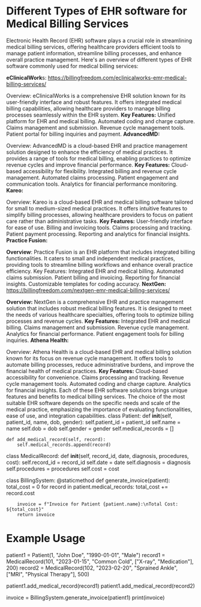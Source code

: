 # Different Types of EHR software for Medical Billing Services
Electronic Health Record (EHR) software plays a crucial role in streamlining medical billing services, offering healthcare providers efficient tools to manage patient information, streamline billing processes, and enhance overall practice management. Here's an overview of different types of EHR software commonly used for medical billing services:

**eClinicalWork**s: https://billingfreedom.com/eclinicalworks-emr-medical-billing-services/

Overview: eClinicalWorks is a comprehensive EHR solution known for its user-friendly interface and robust features. It offers integrated medical billing capabilities, allowing healthcare providers to manage billing processes seamlessly within the EHR system.
**Key Features:**
Unified platform for EHR and medical billing.
Automated coding and charge capture.
Claims management and submission.
Revenue cycle management tools.
Patient portal for billing inquiries and payment.
**AdvancedMD:**

Overview: AdvancedMD is a cloud-based EHR and practice management solution designed to enhance the efficiency of medical practices. It provides a range of tools for medical billing, enabling practices to optimize revenue cycles and improve financial performance.
**Key Features:**
Cloud-based accessibility for flexibility.
Integrated billing and revenue cycle management.
Automated claims processing.
Patient engagement and communication tools.
Analytics for financial performance monitoring.
**Kareo:**

Overview: Kareo is a cloud-based EHR and medical billing software tailored for small to medium-sized medical practices. It offers intuitive features to simplify billing processes, allowing healthcare providers to focus on patient care rather than administrative tasks.
**Key Features:**
User-friendly interface for ease of use.
Billing and invoicing tools.
Claims processing and tracking.
Patient payment processing.
Reporting and analytics for financial insights.
**Practice Fusion:**

**Overview**: Practice Fusion is an EHR platform that includes integrated billing functionalities. It caters to small and independent medical practices, providing tools to streamline billing workflows and enhance overall practice efficiency.
Key Features:
Integrated EHR and medical billing.
Automated claims submission.
Patient billing and invoicing.
Reporting for financial insights.
Customizable templates for coding accuracy.
**NextGen:** https://billingfreedom.com/nextgen-emr-medical-billing-services/

**Overview:** NextGen is a comprehensive EHR and practice management solution that includes robust medical billing features. It is designed to meet the needs of various healthcare specialties, offering tools to optimize billing processes and revenue cycles.
**Key Features:**
Integrated EHR and medical billing.
Claims management and submission.
Revenue cycle management.
Analytics for financial performance.
Patient engagement tools for billing inquiries.
**Athena Health:**

Overview: Athena Health is a cloud-based EHR and medical billing solution known for its focus on revenue cycle management. It offers tools to automate billing processes, reduce administrative burdens, and improve the financial health of medical practices.
**Key Features:**
Cloud-based accessibility for convenience.
Claims processing and tracking.
Revenue cycle management tools.
Automated coding and charge capture.
Analytics for financial insights.
Each of these EHR software solutions brings unique features and benefits to medical billing services. The choice of the most suitable EHR software depends on the specific needs and scale of the medical practice, emphasizing the importance of evaluating functionalities, ease of use, and integration capabilities.
class Patient:
    def __init__(self, patient_id, name, dob, gender):
        self.patient_id = patient_id
        self.name = name
        self.dob = dob
        self.gender = gender
        self.medical_records = []

    def add_medical_record(self, record):
        self.medical_records.append(record)


class MedicalRecord:
    def __init__(self, record_id, date, diagnosis, procedures, cost):
        self.record_id = record_id
        self.date = date
        self.diagnosis = diagnosis
        self.procedures = procedures
        self.cost = cost


class BillingSystem:
    @staticmethod
    def generate_invoice(patient):
        total_cost = 0
        for record in patient.medical_records:
            total_cost += record.cost

        invoice = f"Invoice for Patient {patient.name}:\nTotal Cost: ${total_cost}"
        return invoice


# Example Usage
patient1 = Patient(1, "John Doe", "1990-01-01", "Male")
record1 = MedicalRecord(101, "2023-01-15", "Common Cold", ["X-ray", "Medication"], 200)
record2 = MedicalRecord(102, "2023-02-20", "Sprained Ankle", ["MRI", "Physical Therapy"], 500)

patient1.add_medical_record(record1)
patient1.add_medical_record(record2)

invoice = BillingSystem.generate_invoice(patient1)
print(invoice)

